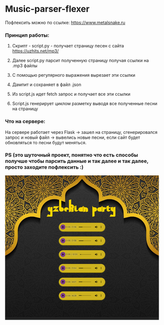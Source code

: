 # Music-parser-flexer



Пофлексить можно по ссылке: https://www.metalsnake.ru

### Принцип работы:

1. Скрипт - script.py - получает страницу песен с сайта https://uzhits.net/mp3/

2. Далее script.py парсит полученную страницу получая ссылки на .mp3 файлы

3. С помощью регулярного выражения вырезает эти ссылки

4. Дампит и сохраняет в файл .json

5. Из script.js идет fetch запрос и получает все эти ссылки

6. Script.js генерирует циклом разметку выводя все полученные песни на страницу

### Что на сервере:

На сервере работает через Flask -> зашел на страницу, сгенерировался запрос и новый файл -> вывелись новые песни, если сайт будет обновляться то песни будут меняться.


### PS (это шуточный проект, понятно что есть способы получше чтобы парсить данные и так далее и так далее, просто заходите пофлексить :)

![alt text](Screenshot_2.png)

